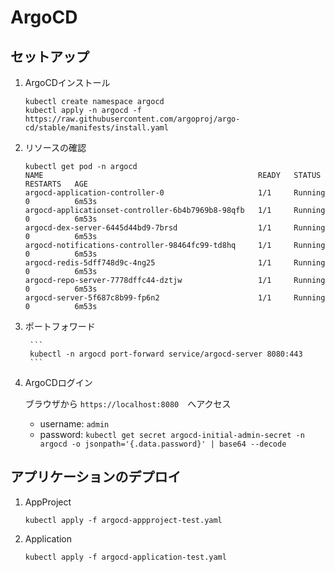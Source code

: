 # ArgoCD

## セットアップ

1. ArgoCDインストール

    ```
    kubectl create namespace argocd
    kubectl apply -n argocd -f https://raw.githubusercontent.com/argoproj/argo-cd/stable/manifests/install.yaml
    ```

1. リソースの確認
    ```
    kubectl get pod -n argocd
    NAME                                                READY   STATUS    RESTARTS   AGE
    argocd-application-controller-0                     1/1     Running   0          6m53s
    argocd-applicationset-controller-6b4b7969b8-98qfb   1/1     Running   0          6m53s
    argocd-dex-server-6445d44bd9-7brsd                  1/1     Running   0          6m53s
    argocd-notifications-controller-98464fc99-td8hq     1/1     Running   0          6m53s
    argocd-redis-5dff748d9c-4ng25                       1/1     Running   0          6m53s
    argocd-repo-server-7778dffc44-dztjw                 1/1     Running   0          6m53s
    argocd-server-5f687c8b99-fp6n2                      1/1     Running   0          6m53s
    ```

1. ポートフォワード

        ```
        kubectl -n argocd port-forward service/argocd-server 8080:443
        ```

1. ArgoCDログイン

    ブラウザから `https://localhost:8080`　へアクセス

    - username: `admin`
    - password: `kubectl get secret argocd-initial-admin-secret -n argocd -o jsonpath='{.data.password}' | base64 --decode`

## アプリケーションのデプロイ

1. AppProject
    ```
    kubectl apply -f argocd-appproject-test.yaml
    ```
1. Application

    ```
    kubectl apply -f argocd-application-test.yaml
    ```

